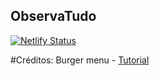 ## ObservaTudo

[![Netlify Status](https://api.netlify.com/api/v1/badges/7919583f-780b-4bc8-84c5-f114ea2f198a/deploy-status)](https://app.netlify.com/sites/sweet-semolina-3a8a73/deploys)

#Créditos:
Burger menu - [Tutorial](https://css-tricks.com/hamburger-menu-with-a-side-of-react-hooks-and-styled-components/)
